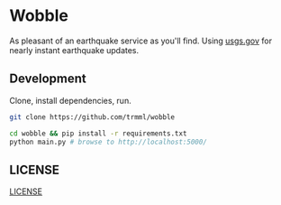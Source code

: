Wobble
======

As pleasant of an earthquake service as you'll find.
Using [usgs.gov](http://earthquake.usgs.gov/earthquakes/feed/v1.0/geojson.php)
for nearly instant earthquake updates.

Development
-----------

Clone, install dependencies, run.

```bash
git clone https://github.com/trmml/wobble

cd wobble && pip install -r requirements.txt
python main.py # browse to http://localhost:5000/
```

LICENSE
-------

[LICENSE](LICENSE)
